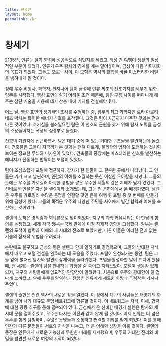 ```yaml
---
title: 한국인
layout: home
permalink: /kr
---
```


# 창세기
2135년, 인류는 달과 화성에 성공적으로 식민지를 세웠고, 행성 간 여행이 생활의 일상적인 부분이 되었다. 인류가 우주 탐사의 경계를 계속 밀어붙이며, 금성이 다음 식민지화의 목표가 되었다. 그들도 모르는 사이, 이 모험은 역사의 흐름을 바꿀 미스터리한 비밀을 밝혀내게 될 것이다.

정예 우주 비행사, 과학자, 엔지니어 팀이 금성에 인류 최초의 전초기지를 세우기 위한 임무를 시작했다. 행성 표면의 살기 어려운 조건 때문에, 팀은 구름 사이를 떠다니게 해주는 첨단 기술을 사용해 대기 상층 내에 기지를 건설해야 했다.

어느 날, 행성 표면의 정기적인 조사를 수행하던 중, 임무의 최고 과학자인 로라 마르티네즈 박사는 특이한 에너지 신호를 포착했다. 그것은 팀이 지금까지 마주한 것과는 전혀 다른 것이었다. 호기심을 불러일으킨 팀은 이 신호의 근원을 찾기 위해 탐사 노력을 금성의 소용돌이치는 폭풍의 심장부로 돌렸다.

신호의 기원지에 접근하면서, 팀은 대기 중에 떠 있는 거대한 구조물을 발견하는데 놀랐다. 건축물은 그들이 지금까지 본 것과는 전혀 다르게, 물리학의 법칙에 도전하는 것처럼 보이는 정교한 무늬와 디자인이 있었다. 건축물의 중앙에는 미스터리한 신호를 발산하는 에너지가 진동하는 반짝이는 포털이 있었다.

팀이 조심스럽게 포털에 접근하자, 갑자기 한 인물이 그 깊숙한 곳에서 나타났다. 그 인물은 키가 크고 날씬하며, 인간의 이해를 초월하는 듯한 이상한 우아함을 지녔다. 그들의 눈에는 우주를 가로질러 아득한 경험을 쌓은 무수한 세월의 깊은 지혜가 담겨 있었다. 그 신비로운 인물은 자신을 셀렌이라 소개했는데, 그는 먼 은하계에서 온 배경가였다. 셀렌은 우주를 가로질러 수많은 문명을 연결할 것인 은하 여행 링 포털 중 첫 번째를 만들기 위해 금성에 왔다. 그들의 목적은 우주의 다양한 주민들 사이에서 별간 협력과 이해를 촉진하는 것이었다.

셀렌의 도착은 경외감과 회의론으로 맞이되었다. 지구의 과학 커뮤니티는 이 만남의 함의를 논쟁했고, 세계 각국 정부는 국제 관계에 미칠 잠재적 영향을 고심했다. 일부는 셀렌의 도착이 협력과 이해의 새 시대의 전조로 보았지만, 다른 이들은 이러한 전례 없는 기술의 잠재적 위험을 우려했다.

논란에도 불구하고 금성의 팀은 셀렌과 함께 일하기로 결정했으며, 그들의 방대한 지식에서 배우고 포털 건설을 완료하는 데 도움을 주었다. 포털이 완성되가는 동안, 팀은 그들 앞에 펼쳐진 탐사와 발견의 잠재력을 놀라워했다.
포털을 활성화할 날이 드디어 왔을 때, 전 세계는 셀렌이 팀을 안내하는 과정을 숨 죽이고 지켜보았다. 포털이 생동감 있게 되자, 지구의 사람들에게 압도적인 단합감이 밀려왔다. 처음으로 우주의 광대함이 덜 겁나게 느껴졌고, 함께 우주를 탐험하는 전망은 인류에게 새로운 희망과 목적감을 가져다주었다.

셀렌의 출현은 인간 역사의 새로운 장을 열었다. 이 장에서 지구의 사람들은 태양계의 한계를 넘어 나가 대규모 문명 네트워크에 합류할 것이다. 이 네트워크는 지식, 이해, 협력에 대한 공동 추구를 통해 결속되어 있다. 금성에서 온 신비한 배경가 셀렌은 탐사의 새 시대 문을 열어주었고, 우주는 다시는 이전과 같지 않게 될 것이다. 이제 인류는 더 넓은 우주를 함께 탐험하며, 수많은 문명들과 소통하고 협력할 기회를 얻게 되었다. 이를 통해 인간과 다른 문명들이 서로의 지식을 나누고, 더 큰 이해와 성장을 이룰 것이다. 셀렌의 등장은 인류에게 새로운 가능성과 무한한 미래를 제시했으며, 우주의 거대한 진리와 비밀을 발견할 새로운 여정의 시작이 되었다.
